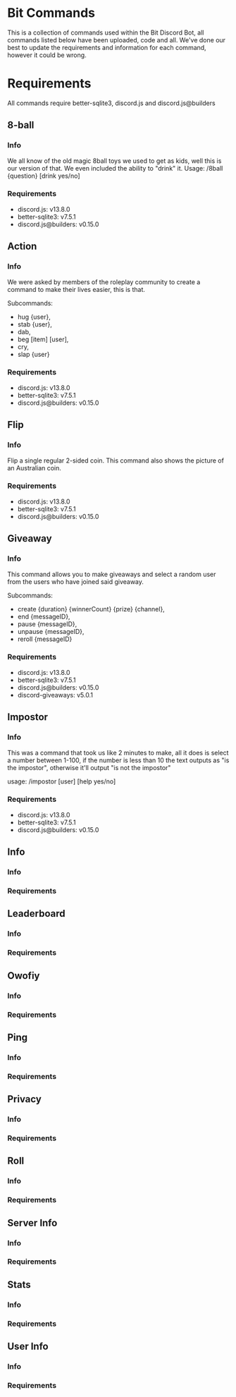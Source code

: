 # Bit Commands
This is a collection of commands used within the Bit Discord Bot, all commands listed below have been uploaded, code and all. We've done our best to update the requirements and information for each command, however it could be wrong.

# Requirements
All commands require better-sqlite3, discord.js and discord.js@builders

## 8-ball
### Info
We all know of the old magic 8ball toys we used to get as kids, well this is our version of that. We even included the ability to "drink" it.
Usage: /8ball {question} [drink yes/no]

### Requirements

* discord.js: v13.8.0
* better-sqlite3: v7.5.1
* discord.js@builders: v0.15.0

## Action
### Info
We were asked by members of the roleplay community to create a command to make their lives easier, this is that.

Subcommands:
* hug {user},
* stab {user},
* dab,
* beg [item] [user],
* cry,
* slap {user}

### Requirements
* discord.js: v13.8.0
* better-sqlite3: v7.5.1
* discord.js@builders: v0.15.0

## Flip
### Info
Flip a single regular 2-sided coin. This command also shows the picture of an Australian coin.

### Requirements
* discord.js: v13.8.0
* better-sqlite3: v7.5.1
* discord.js@builders: v0.15.0

## Giveaway
### Info
This command allows you to make giveaways and select a random user from the users who have joined said giveaway.

Subcommands:
* create {duration} {winnerCount} {prize} {channel},
* end {messageID},
* pause {messageID},
* unpause {messageID},
* reroll {messageID}

### Requirements
* discord.js: v13.8.0
* better-sqlite3: v7.5.1
* discord.js@builders: v0.15.0
* discord-giveaways: v5.0.1

## Impostor
### Info
This was a command that took us like 2 minutes to make, all it does is select a number between 1-100, if the number is less than 10 the text outputs as "is the impostor", otherwise it'll output "is not the impostor"


usage: /impostor [user] [help yes/no]

### Requirements
* discord.js: v13.8.0
* better-sqlite3: v7.5.1
* discord.js@builders: v0.15.0

## Info
### Info

### Requirements

## Leaderboard
### Info

### Requirements

## Owofiy
### Info

### Requirements

## Ping
### Info

### Requirements

## Privacy
### Info

### Requirements

## Roll
### Info

### Requirements

## Server Info
### Info

### Requirements

## Stats
### Info

### Requirements

## User Info
### Info

### Requirements
